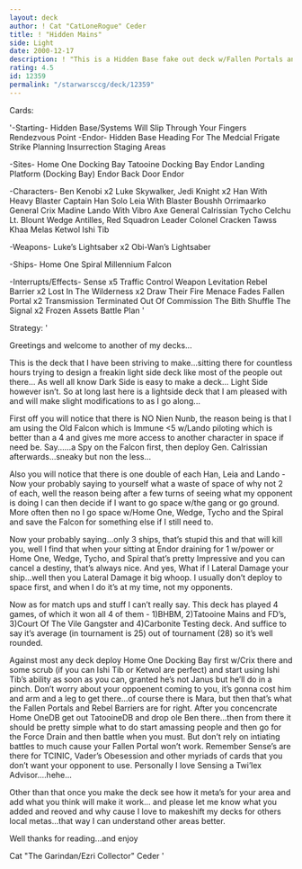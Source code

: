 ```yaml
---
layout: deck
author: ! Cat "CatLoneRogue" Ceder
title: ! "Hidden Mains"
side: Light
date: 2000-12-17
description: ! "This is a Hidden Base fake out deck w/Fallen Portals and Mains for Force Drain and a little more..."
rating: 4.5
id: 12359
permalink: "/starwarsccg/deck/12359"
---
```

Cards: 

'-Starting-
Hidden Base/Systems Will Slip Through Your Fingers
Rendezvous Point
-Endor- Hidden Base
Heading For The Medcial Frigate
Strike Planning
Insurrection
Staging Areas

-Sites-
Home One Docking Bay
Tatooine Docking Bay
Endor Landing Platform (Docking Bay)
Endor Back Door
Endor

-Characters-
Ben Kenobi x2
Luke Skywalker, Jedi Knight x2
Han With Heavy Blaster
Captain Han Solo
Leia With Blaster
Boushh
Orrimaarko
General Crix Madine
Lando With Vibro Axe
General Calrissian
Tycho Celchu
Lt. Blount
Wedge Antilles, Red Squadron Leader
Colonel Cracken
Tawss Khaa
Melas
Ketwol
Ishi Tib

-Weapons-
Luke’s Lightsaber x2
Obi-Wan’s Lightsaber

-Ships-
Home One
Spiral
Millennium Falcon

-Interrupts/Effects-
Sense x5
Traffic Control
Weapon Levitation
Rebel Barrier x2
Lost In The Wilderness x2
Draw Their Fire
Menace Fades
Fallen Portal x2
Transmission Terminated
Out Of Commission
The Bith Shuffle
The Signal x2
Frozen Assets
Battle Plan
'

Strategy: '

Greetings and welcome to another of my decks...

This is the deck that I have been striving to make...sitting there for countless hours trying to design a freakin light side deck like most of the people out there... As well all know Dark Side is easy to make a deck... Light Side however isn’t. So at long last here is a lightside deck that I am pleased with and will make slight modifications to as I go along...

First off you will notice that there is NO Nien Nunb, the reason being is that I am using the Old Falcon which is Immune <5 w/Lando piloting which is better than a 4 and gives me more access to another character in space if need be. Say......a Spy on the Falcon first, then deploy Gen. Calrissian afterwards...sneaky but non the less...

Also you will notice that there is one double of each Han, Leia and Lando - Now your probably saying to yourself what a waste of space of why not 2 of each, well the reason being after a few turns of seeing what my opponent is doing I can then decide if I want to go space w/the gang or go ground. More often then no I go space w/Home One, Wedge, Tycho and the Spiral and save the Falcon for something else if I still need to.

Now your probably saying...only 3 ships, that’s stupid this and that will kill you, well I find that when your sitting at Endor draining for 1 w/power or Home One, Wedge, Tycho, and Spiral that’s pretty Impressive and you can cancel a destiny, that’s always nice. And yes, What if I Lateral Damage your ship...well then you Lateral Damage it big whoop. I usually don’t deploy to space first, and when I do it’s at my time, not my opponents.

Now as for match ups and stuff I can’t really say. This deck has played 4 games, of which it won all 4 of them - 1)BHBM, 2)Tatooine Mains and FD’s, 3)Court Of The Vile Gangster and 4)Carbonite Testing deck. And suffice to say it’s average (in tournament is 25) out of tournament (28) so it’s well rounded.

Against most any deck deploy Home One Docking Bay first w/Crix there and some scrub (if you can Ishi Tib or Ketwol are perfect) and start using Ishi Tib’s ability as soon as you can, granted he’s not Janus but he’ll do in a pinch. Don’t worry about your oppoenent coming to you, it’s gonna cost him and arm and a leg to get there...of course there is Mara, but then that’s what the Fallen Portals and Rebel Barriers are for right. After you concencrate Home OneDB get out TatooineDB and drop ole Ben there...then from there it should be pretty simple what to do start amassing people and then go for the Force Drain and then battle when you must. But don’t rely on intiating battles to much cause your Fallen Portal won’t work. Remember Sense’s are there for TCINIC, Vader’s Obesession and other myriads of cards that you don’t want your opponent to use. Personally I love Sensing a Twi’lex Advisor....hehe...

Other than that once you make the deck see how it meta’s for your area and add what you think will make it work... and please let me know what you added and reoved and why cause I love to makeshift my decks for others local metas...that way I can understand other areas better.

Well thanks for reading...and enjoy

Cat "The Garindan/Ezri Collector" Ceder '
